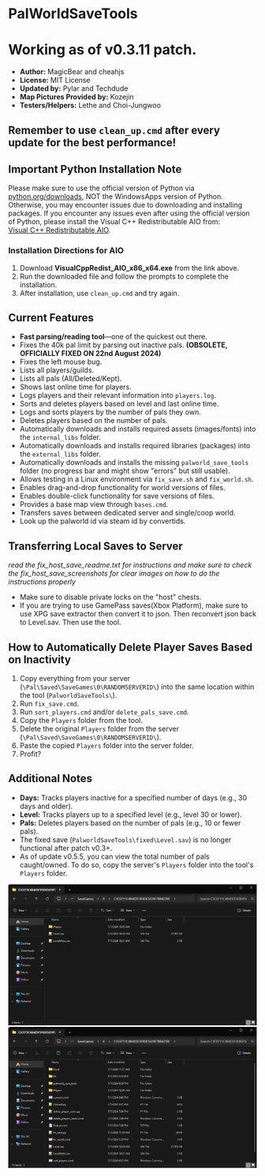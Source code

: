 # PalWorldSaveTools

# Working as of v0.3.11 patch.

- **Author:** MagicBear and cheahjs 
- **License:** MIT License  
- **Updated by:** Pylar and Techdude  
- **Map Pictures Provided by:** Kozejin 
- **Testers/Helpers:** Lethe and Choi-Jungwoo

## Remember to use `clean_up.cmd` after every update for the best performance!

## Important Python Installation Note
Please make sure to use the official version of Python via [python.org/downloads](https://www.python.org/downloads), NOT the WindowsApps version of Python. Otherwise, you may encounter issues due to downloading and installing packages. If you encounter any issues even after using the official version of Python, please install the Visual C++ Redistributable AIO from:  
[Visual C++ Redistributable AIO](https://github.com/abbodi1406/vcredist/releases).

### Installation Directions for AIO
1. Download **VisualCppRedist_AIO_x86_x64.exe** from the link above.
2. Run the downloaded file and follow the prompts to complete the installation.
3. After installation, use `clean_up.cmd` and try again.

## Current Features
- **Fast parsing/reading tool**—one of the quickest out there.
- Fixes the 40k pal limit by parsing out inactive pals. **(OBSOLETE, OFFICIALLY FIXED ON 22nd August 2024)**
- Fixes the left mouse bug.
- Lists all players/guilds.
- Lists all pals (All/Deleted/Kept).
- Shows last online time for players.
- Logs players and their relevant information into `players.log`.
- Sorts and deletes players based on level and last online time.
- Logs and sorts players by the number of pals they own.
- Deletes players based on the number of pals.
- Automatically downloads and installs required assets (images/fonts) into the `internal_libs` folder.
- Automatically downloads and installs required libraries (packages) into the `external_libs` folder.
- Automatically downloads and installs the missing `palworld_save_tools` folder (no progress bar and might show "errors" but still usable).
- Allows testing in a Linux environment via `fix_save.sh` and `fix_world.sh`.
- Enables drag-and-drop functionality for world versions of files.
- Enables double-click functionality for save versions of files.
- Provides a base map view through `bases.cmd`.
- Transfers saves between dedicated server and single/coop world.
- Look up the palworld id via steam id by convertids.

## Transferring Local Saves to Server
_read the fix_host_save_readme.txt for instructions and make sure to check the fix_host_save_screenshots for clear images on how to do the instructions properly_
- Make sure to disable private locks on the "host" chests.
- If you are trying to use GamePass saves(Xbox Platform), make sure to use XPG save extractor then convert it to json. Then reconvert json back to Level.sav. Then use the tool.

## How to Automatically Delete Player Saves Based on Inactivity
1. Copy everything from your server (`\Pal\Saved\SaveGames\0\RANDOMSERVERID\`) into the same location within the tool (`PalworldSaveTools\`).
2. Run `fix_save.cmd`.
3. Run `sort_players.cmd` and/or `delete_pals_save.cmd`.
4. Copy the `Players` folder from the tool.
5. Delete the original `Players` folder from the server (`\Pal\Saved\SaveGames\0\RANDOMSERVERID\`).
6. Paste the copied `Players` folder into the server folder.
7. Profit?

## Additional Notes
- **Days:** Tracks players inactive for a specified number of days (e.g., 30 days and older).
- **Level:** Tracks players up to a specified level (e.g., level 30 or lower).
- **Pals:** Deletes players based on the number of pals (e.g., 10 or fewer pals).
- The fixed save (`PalworldSaveTools\fixed\Level.sav`) is no longer functional after patch v0.3+.
- As of update v0.5.5, you can view the total number of pals caught/owned. To do so, copy the server's `Players` folder into the tool's `Players` folder.

![Screenshot1](.github/images/screenshot1.png)
![Screenshot2](.github/images/screenshot2.png)